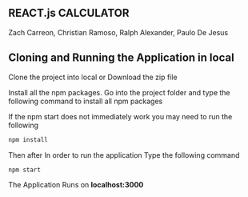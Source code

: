 ## REACT.js CALCULATOR

Zach Carreon,
Christian Ramoso,
Ralph Alexander,
Paulo De Jesus

## Cloning and Running the Application in local

Clone the project into local or Download the zip file

Install all the npm packages. Go into the project folder and type the following command to install all npm packages

If the npm start does not immediately work you may need to run the following

```bash
npm install
```
Then after
In order to run the application Type the following command

```bash
npm start
```

The Application Runs on **localhost:3000**
